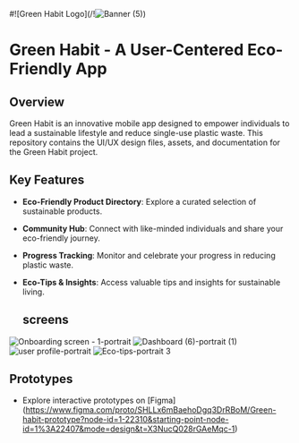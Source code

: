  #![Green Habit Logo](/!![Banner (5)](https://github.com/AmrishChandrasekaran/Amrish-Design-repo/assets/104980922/4c28d8da-f49f-4a61-84cc-37a0c8da4b8f))
# Green Habit - A User-Centered Eco-Friendly App
## Overview

Green Habit is an innovative mobile app designed to empower individuals to lead a sustainable lifestyle and reduce single-use plastic waste. This repository contains the UI/UX design files, assets, and documentation for the Green Habit project.
## Key Features

- **Eco-Friendly Product Directory**: Explore a curated selection of sustainable products.
- **Community Hub**: Connect with like-minded individuals and share your eco-friendly journey.
- **Progress Tracking**: Monitor and celebrate your progress in reducing plastic waste.
- **Eco-Tips & Insights**: Access valuable tips and insights for sustainable living.

  ## screens
 ![Onboarding screen - 1-portrait](https://github.com/AmrishChandrasekaran/Amrish-Design-repo/assets/104980922/ecd0ec0d-de5b-43fd-bea5-52753656ce41) ![Dashboard (6)-portrait (1)](https://github.com/AmrishChandrasekaran/Amrish-Design-repo/assets/104980922/385f5b2d-e4c1-456a-a1a6-8723aac78a07)   ![user profile-portrait](https://github.com/AmrishChandrasekaran/Amrish-Design-repo/assets/104980922/7c8c2a78-a55c-4d3c-bd39-1c3b2616072b)  ![Eco-tips-portrait 3](https://github.com/AmrishChandrasekaran/Amrish-Design-repo/assets/104980922/c8b61f7a-f76b-4eb6-8fc7-8161a0bf3bc0)  

## Prototypes

- Explore interactive prototypes on  [Figma] (https://www.figma.com/proto/SHLLx6mBaehoDgq3DrRBoM/Green-habit-prototype?node-id=1-22310&starting-point-node-id=1%3A22407&mode=design&t=X3NucQ028rGAeMqc-1)
